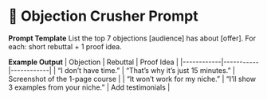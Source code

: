 # 🧠 Objection Crusher Prompt

**Prompt Template**
List the top 7 objections [audience] has about [offer].
For each: short rebuttal + 1 proof idea.

**Example Output**
| Objection | Rebuttal | Proof Idea |
|------------|-----------|------------|
| “I don’t have time.” | “That’s why it’s just 15 minutes.” | Screenshot of the 1-page course |
| “It won’t work for my niche.” | “I’ll show 3 examples from your niche.” | Add testimonials |
